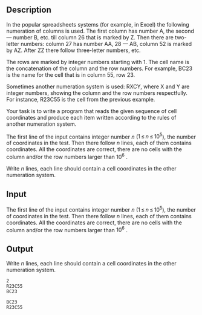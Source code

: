 ## Description

<div><p>In the popular spreadsheets systems (for example, in Excel) the following numeration of columns is used. The first column has number A, the second — number B, etc. till column 26 that is marked by Z. Then there are two-letter numbers: column 27 has number AA, 28 — AB, column 52 is marked by AZ. After ZZ there follow three-letter numbers, etc.</p><p>The rows are marked by integer numbers starting with 1. The cell name is the concatenation of the column and the row numbers. For example, BC23 is the name for the cell that is in column 55, row 23. </p><p>Sometimes another numeration system is used: RXCY, where X and Y are integer numbers, showing the column and the row numbers respectfully. For instance, R23C55 is the cell from the previous example.</p><p>Your task is to write a program that reads the given sequence of cell coordinates and produce each item written according to the rules of another numeration system.</p></div><div class="input-specification"><p>The first line of the input contains integer number <span class="tex-span"><i>n</i></span> (<span class="tex-span">1 ≤ <i>n</i> ≤ 10<sup class="upper-index">5</sup></span>), the number of coordinates in the test. Then there follow <span class="tex-span"><i>n</i></span> lines, each of them contains coordinates. All the coordinates are correct, there are no cells with the column and/or the row numbers larger than <span class="tex-span">10<sup class="upper-index">6</sup></span> .</p></div><div class="output-specification"><p>Write <span class="tex-span"><i>n</i></span> lines, each line should contain a cell coordinates in the other numeration system.</p></div>

## Input

<p>The first line of the input contains integer number <span class="tex-span"><i>n</i></span> (<span class="tex-span">1 ≤ <i>n</i> ≤ 10<sup class="upper-index">5</sup></span>), the number of coordinates in the test. Then there follow <span class="tex-span"><i>n</i></span> lines, each of them contains coordinates. All the coordinates are correct, there are no cells with the column and/or the row numbers larger than <span class="tex-span">10<sup class="upper-index">6</sup></span> .</p>

## Output

<p>Write <span class="tex-span"><i>n</i></span> lines, each line should contain a cell coordinates in the other numeration system.</p>





```input1
2
R23C55
BC23

```




```output1
BC23
R23C55

```


